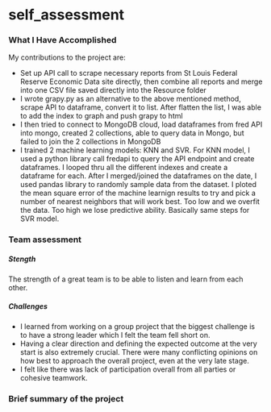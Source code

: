 # self_assessment
### What I Have Accomplished
My contributions to the project are:
- Set up API call to scrape necessary reports from St Louis Federal Reserve Economic Data site directly, then combine all reports and merge into one CSV file saved directly into the Resource folder
- I wrote grapy.py as an alternative to the above mentioned method, scrape API to dataframe, convert it to list. After flatten the list, I was able to add the index to graph and push grapy to html
- I then tried to connect to MongoDB cloud, load dataframes from fred API into mongo, created 2 collections, able to query data in Mongo, but failed to join the 2 collections in MongoDB
- I trained 2 machine learning models: KNN and SVR. For KNN model, I used a python library call fredapi to query the API endpoint and create dataframes. I looped thru all the different indexes and create a dataframe for each. After I merged/joined the dataframes on the date, I used pandas library to randomly sample data from the dataset. I ploted the mean square error of the machine learnign results to try and pick a number of nearest neighbors that will work best. Too low and we overfit the data. Too high we lose predictive ability. Basically same steps for SVR model.

### Team assessment
##### Stength
The strength of a great team is to be able to listen and learn from each other.
##### Challenges
- I learned from working on a group project that the biggest challenge is to have a strong leader which I felt the team fell short on. 
- Having a clear direction and defining the expected outcome at the very start is also extremely crucial. There were many conflicting opinions on how best to approach the overall project, even at the very late stage. 
- I felt like there was lack of participation overall from all parties or cohesive teamwork.


### Brief summary of the project
